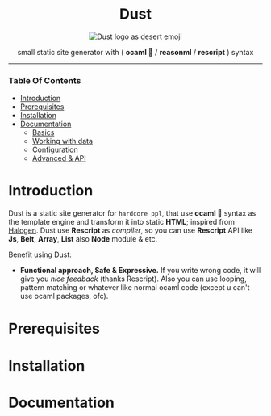 <div align="center">

# Dust

![Dust logo as desert emoji](https://emojipedia-us.s3.dualstack.us-west-1.amazonaws.com/thumbs/120/apple/285/desert_1f3dc-fe0f.png)

small static site generator with ( **ocaml 🐫** / **reasonml** / **rescript** ) syntax
</div>

---

### Table Of Contents
* [Introduction](#introduction)
* [Prerequisites](#prerequisites)
* [Installation](#installation)
* [Documentation](#documentation)
  * [Basics](#docs-basics)
  * [Working with data](#docs-data)
  * [Configuration](#docs-configuration)
  * [Advanced & API](#docs-adv-api)


# Introduction
Dust is a static site generator for `hardcore ppl`, that use **ocaml 🐫** syntax as the template engine and transform it into static **HTML**; inspired from [Halogen](https://github.com/purescript-halogen/purescript-halogen). Dust use **Rescript** as _compiler_, so you can use **Rescript** API like **Js**, **Belt**, **Array**, **List** also **Node** module & etc.

Benefit using Dust:

* **Functional approach, Safe & Expressive.** If you write wrong code, it will give you _nice feedback_ (thanks Rescript). Also you can use looping, pattern matching or whatever like normal ocaml code (except u can't use ocaml packages, ofc).

# Prerequisites
# Installation
# Documentation

